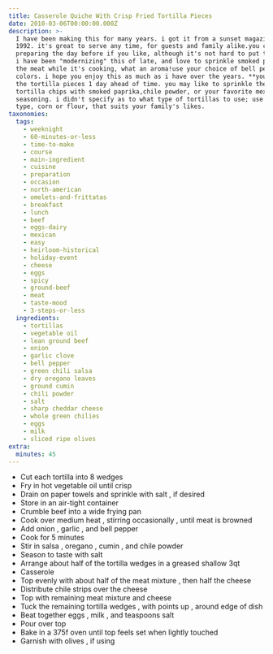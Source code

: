 ```yaml
---
title: Casserole Quiche With Crisp Fried Tortilla Pieces
date: 2010-03-06T00:00:00.000Z
description: >-
  I have been making this for many years. i got it from a sunset magazine circa
  1992. it's great to serve any time, for guests and family alike.you can start
  preparing the day before if you like, although it's not hard to put together.
  i have been "modernizing" this of late, and love to sprinkle smoked paprika in
  the meat while it's cooking, what an aroma!use your choice of bell pepper
  colors. i hope you enjoy this as much as i have over the years. **you may make
  the tortilla pieces 1 day ahead of time. you may like to sprinkle the hot
  tortilla chips with smoked paprika,chile powder, or your favorite mexican
  seasoning. i didn't specify as to what type of tortillas to use; use whichever
  type, corn or flour, that suits your family's likes.
taxonomies:
  tags:
    - weeknight
    - 60-minutes-or-less
    - time-to-make
    - course
    - main-ingredient
    - cuisine
    - preparation
    - occasion
    - north-american
    - omelets-and-frittatas
    - breakfast
    - lunch
    - beef
    - eggs-dairy
    - mexican
    - easy
    - heirloom-historical
    - holiday-event
    - cheese
    - eggs
    - spicy
    - ground-beef
    - meat
    - taste-mood
    - 3-steps-or-less
  ingredients:
    - tortillas
    - vegetable oil
    - lean ground beef
    - onion
    - garlic clove
    - bell pepper
    - green chili salsa
    - dry oregano leaves
    - ground cumin
    - chili powder
    - salt
    - sharp cheddar cheese
    - whole green chilies
    - eggs
    - milk
    - sliced ripe olives
extra:
  minutes: 45
---
```

 - Cut each tortilla into 8 wedges
 - Fry in hot vegetable oil until crisp
 - Drain on paper towels and sprinkle with salt , if desired
 - Store in an air-tight container
 - Crumble beef into a wide frying pan
 - Cook over medium heat , stirring occasionally , until meat is browned
 - Add onion , garlic , and bell pepper
 - Cook for 5 minutes
 - Stir in salsa , oregano , cumin , and chile powder
 - Season to taste with salt
 - Arrange about half of the tortilla wedges in a greased shallow 3qt
 - Casserole
 - Top evenly with about half of the meat mixture , then half the cheese
 - Distribute chile strips over the cheese
 - Top with remaining meat mixture and cheese
 - Tuck the remaining tortilla wedges , with points up , around edge of dish
 - Beat together eggs , milk , and teaspoons salt
 - Pour over top
 - Bake in a 375f oven until top feels set when lightly touched
 - Garnish with olives , if using
